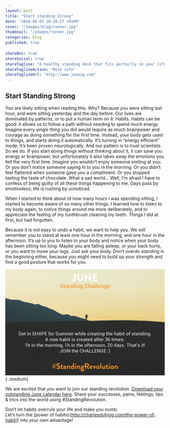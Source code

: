 ```yaml
---
layout: post
title: "Start standing Strong"
date: "2016-06-03 20:10:27 +0100"
cover: "/images/blog/runner.jpg"
thumbnail: "/images/runner.jpg"
categories: blog
published: true

shareBox: true
shareSocial: true
shareTagline: "A healthy standing desk that fits perfectly in your life"
shareTaglineAction: "More info"
shareTaglineUrl: "http://www.jaswig.com"
---
```


## Start Standing Strong

You are likely sitting when reading this. Why? Because you were sitting last hour, and were sitting yesterday and the day before. Our lives are dominated by patterns, or to put a human term on it: Habits. 
Habits can be good: it allows us to follow a path without needing to spend much energy. Imagine every single thing you did would require as much brainpower and courage as doing something for the first time. Instead, your body gets used to things, and starts doing it automatically. It’s turning in “energy efficient” mode. It’s been proven neurologically. And our pattern is to trust scientists. So we do. 
If you start doing things without thinking about it, it can save you energy or brainpower, but unfortunately it also takes away the emotions you felt the very first time. Imagine you wouldn’t enjoy someone smiling at you. Or you don’t notice someone saying hi to you in the morning. Or you didn’t feel flattered when someone gave you a compliment. Or you stopped tasting the taste of chocolate. What a sad world… 
Well, I’m afraid I have to confess of being guilty of all these things happening to me. Days pass by emotionless; life is rushing by unnoticed. 

When I started to think about of how many hours I was spending sitting, I started to become aware of so many other things. I learned how to listen to my body again, to notice things around me more deliberately, and to appreciate the feeling of my toothbrush cleaning my teeth. Things I did at first, but had forgotten. 

Because it is not easy to undo a habit, we want to help you. We will remember you to stand at least one hour in the morning, and one hour in the afternoon. It’s up to you to listen to your body and notice when your body has been sitting too long. Maybe you are falling asleep, or your back hurts, or you want to move your legs. Just ask your body. Don’t overdo standing in the beginning either, because you might need to build up your strength and find a good posture that works for you. 

![standing challenge](/images/blog/standingchallenge.jpg){:.medium}

We are excited that you want to join our standing revolution. [Download your outstanding June calendar here](/images/blog/outstandingjune.pdf). Share your successes, pains, feelings, tips & trics into the world using #StandingRevolution.

Don’t let habits overrule your life and make you numb.  
Let’s turn the [power of habits}(http://charlesduhigg.com/the-power-of-habit/) into your own advantage! 
